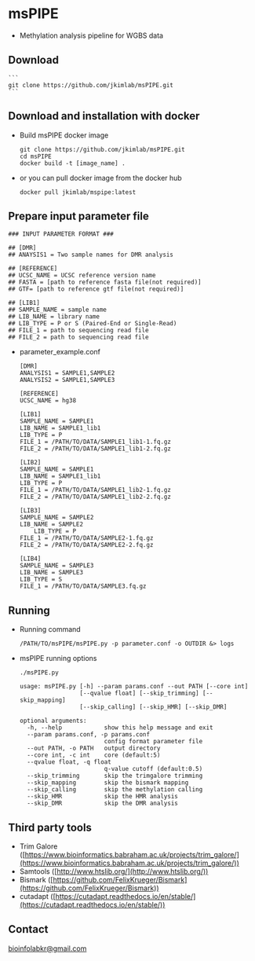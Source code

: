 # msPIPE
- Methylation analysis pipeline for WGBS data

## Download

    ```
    git clone https://github.com/jkimlab/msPIPE.git
    ```

## Download and installation with docker
- Build msPIPE docker image

    ```
    git clone https://github.com/jkimlab/msPIPE.git
    cd msPIPE
    docker build -t [image_name] .
    ```

- or you can pull docker image from the docker hub

    ```
    docker pull jkimlab/mspipe:latest
    ```


## Prepare input parameter file

```basic
### INPUT PARAMETER FORMAT ###

## [DMR]
## ANAYSIS1 = Two sample names for DMR analysis

## [REFERENCE]
## UCSC_NAME = UCSC reference version name
## FASTA = [path to reference fasta file(not required)]
## GTF= [path to reference gtf file(not required)]

## [LIB1]
## SAMPLE_NAME = sample name
## LIB_NAME = library name
## LIB_TYPE = P or S (Paired-End or Single-Read)
## FILE_1 = path to sequencing read file
## FILE_2 = path to sequencing read file
```

- parameter_example.conf

    ```
    [DMR]
    ANALYSIS1 = SAMPLE1,SAMPLE2
    ANALYSIS2 = SAMPLE1,SAMPLE3

    [REFERENCE]
    UCSC_NAME = hg38

    [LIB1]
    SAMPLE_NAME = SAMPLE1
    LIB_NAME = SAMPLE1_lib1
    LIB_TYPE = P
    FILE_1 = /PATH/TO/DATA/SAMPLE1_lib1-1.fq.gz
    FILE_2 = /PATH/TO/DATA/SAMPLE1_lib1-2.fq.gz

    [LIB2]
    SAMPLE_NAME = SAMPLE1
    LIB_NAME = SAMPLE1_lib1
    LIB_TYPE = P
    FILE_1 = /PATH/TO/DATA/SAMPLE1_lib2-1.fq.gz
    FILE_2 = /PATH/TO/DATA/SAMPLE1_lib2-2.fq.gz

    [LIB3]
    SAMPLE_NAME = SAMPLE2
    LIB_NAME = SAMPLE2
        LIB_TYPE = P
    FILE_1 = /PATH/TO/DATA/SAMPLE2-1.fq.gz
    FILE_2 = /PATH/TO/DATA/SAMPLE2-2.fq.gz

    [LIB4]
    SAMPLE_NAME = SAMPLE3
    LIB_NAME = SAMPLE3
    LIB_TYPE = S
    FILE_1 = /PATH/TO/DATA/SAMPLE3.fq.gz

    ```


## Running
- Running command

    ```
    /PATH/TO/msPIPE/msPIPE.py -p parameter.conf -o OUTDIR &> logs
    ```


- msPIPE running options

    ```
    ./msPIPE.py

    usage: msPIPE.py [-h] --param params.conf --out PATH [--core int]
                     [--qvalue float] [--skip_trimming] [--skip_mapping]
                     [--skip_calling] [--skip_HMR] [--skip_DMR]

    optional arguments:
      -h, --help            show this help message and exit
      --param params.conf, -p params.conf
                            config format parameter file
      --out PATH, -o PATH   output directory
      --core int, -c int    core (default:5)
      --qvalue float, -q float
                            q-value cutoff (default:0.5)
      --skip_trimming       skip the trimgalore trimming
      --skip_mapping        skip the bismark mapping
      --skip_calling        skip the methylation calling
      --skip_HMR            skip the HMR analysis
      --skip_DMR            skip the DMR analysis
    ```
 

## **Third party tools**


- Trim Galore ([https://www.bioinformatics.babraham.ac.uk/projects/trim_galore/](https://www.bioinformatics.babraham.ac.uk/projects/trim_galore/))
- Samtools ([http://www.htslib.org/](http://www.htslib.org/))
- Bismark ([https://github.com/FelixKrueger/Bismark](https://github.com/FelixKrueger/Bismark))
- cutadapt ([https://cutadapt.readthedocs.io/en/stable/](https://cutadapt.readthedocs.io/en/stable/))



## Contact

[bioinfolabkr@gmail.com](mailto:bioinfolabkr@gmail.com)





